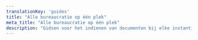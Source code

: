 ```yaml
---
translationKey: 'guides'
title: "Alle bureaucratie op één plek"
meta_title: "Alle bureaucratie op één plek"
description: "Gidsen voor het indienen van documenten bij elke instantie ter wereld"
---
```

